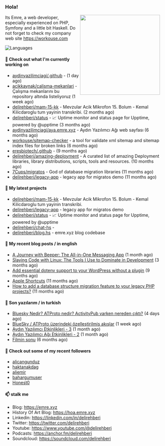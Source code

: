 <h3>Hola!</h3>
 

<img align="right" src="https://media.giphy.com/media/ZE6HYckyroMWwSp11C/giphy-downsized.gif" width="260">

Its Emre, a web developer, especially experienced on PHP, Symfony and a little bit Haskell. Do not forget to check my company web site https://workouse.com 

![Languages](https://github-readme-stats.vercel.app/api/top-langs/?username=delirehberi&layout=compact)

#### 👷 Check out what I'm currently working on

- [aydinyazilimciagi/.github](https://github.com/aydinyazilimciagi/.github) -  (1 day ago)
- [acikkaynak/calisma-mekanlari](https://github.com/acikkaynak/calisma-mekanlari) - Çalışma mekanlarını bu repository altında listeliyoruz (1 week ago)
- [delirehberi/mam-15-kk](https://github.com/delirehberi/mam-15-kk) - Mevzular Acik Mikrofon 15. Bolum - Kemal Kilicdaroglu tum yayinin transkribi.  (2 months ago)
- [delirehberi/status](https://github.com/delirehberi/status) - 📈 Uptime monitor and status page for Upptime, powered by @upptime (3 months ago)
- [aydinyazilimciagi/aya.emre.xyz](https://github.com/aydinyazilimciagi/aya.emre.xyz) - Aydın Yazılımcı Ağı web sayfası (6 months ago)
- [workouse/sitemap-checker](https://github.com/workouse/sitemap-checker) - a tool for validate xml sitemap and sitemap index files for broken links (6 months ago)
- [eresbiotech/.github](https://github.com/eresbiotech/.github) -  (9 months ago)
- [delirehberi/amazing-deployment](https://github.com/delirehberi/amazing-deployment) - A curated list of amazing Deployment libraries, library distributions, scripts, tools and resources. (10 months ago)
- [7Cups/migratos](https://github.com/7Cups/migratos) - God of database migration libraries (11 months ago)
- [delirehberi/legacy-app](https://github.com/delirehberi/legacy-app) - legacy app for migratos demo (11 months ago)

#### 🌱 My latest projects

- [delirehberi/mam-15-kk](https://github.com/delirehberi/mam-15-kk) - Mevzular Acik Mikrofon 15. Bolum - Kemal Kilicdaroglu tum yayinin transkribi. 
- [delirehberi/legacy-app](https://github.com/delirehberi/legacy-app) - legacy app for migratos demo
- [delirehberi/status](https://github.com/delirehberi/status) - 📈 Uptime monitor and status page for Upptime, powered by @upptime
- [delirehberi/chat-hs](https://github.com/delirehberi/chat-hs) - 
- [delirehberi/blog.hs](https://github.com/delirehberi/blog.hs) - emre.xyz blog codebase 

#### 📜 My recent blog posts / in english

- [A Journey with Beeper: The All-in-One Messaging App](https://emre.xyz/a-journey-with-beeper-the-all-in-one-messaging-app) (1 month ago)
- [Slaying Code with Linux: The Tools I Use to Dominate in Development](https://emre.xyz/slaying-code-with-linux-the-tools-i-use-to-dominate-in-development) (3 months ago)
- [Add essential dotenv support to your WordPress without a plugin](https://emre.xyz/add-essential-dotenv-support-to-your-wordpress-without-a-plugin) (9 months ago)
- [Apple Shortcuts](https://emre.xyz/apple-shortcuts) (11 months ago)
- [How to add a database structure migration feature to your legacy PHP projects?](https://emre.xyz/how-to-add-a-database-structure-migration-feature-to-your-legacy-php-projects) (11 months ago)

#### 📜 Son yazılarım / in turkish

- [Bluesky Nedir? ATProto nedir? ActivityPub varken nereden çıktı?](https://emre.xyz/bluesky-nedir) (4 days ago)
- [BlueSky / ATProto üzerindeki özelleştirilmiş akışlar](https://emre.xyz/bluesky-atproto-uzerindeki-ozellestirilmis-akislar) (1 week ago)
- [Aydın Yazılımcı Etkinlikleri - 3](https://emre.xyz/aydin-yazilimci-etkinlikleri-3) (1 month ago)
- [Aydın Yazılımcı Ağı Etkinlikleri - 2](https://emre.xyz/aydin-yazilimci-agi-etkinlikleri) (1 month ago)
- [Filmin sonu](https://emre.xyz/filmin-sonu) (6 months ago)

#### 👯 Check out some of my recent followers

- [alicangunduz](https://github.com/alicangunduz)
- [haktanakdag](https://github.com/haktanakdag)
- [aliemir](https://github.com/aliemir)
- [bahargumuser](https://github.com/bahargumuser)
- [Honest0](https://github.com/Honest0)

#### 📫 stalk me

- Blog: https://emre.xyz
- History Of Art Blog: https://hoa.emre.xyz
- Linkedin: https://linkedin.com/in/delirehberi
- Twitter: https://twitter.com/delirehberi
- Youtube: https://www.youtube.com/@delirehberi
- Podcasts: https://anchor.fm/delirehberi
- Soundcloud: https://soundcloud.com/delirehberi


